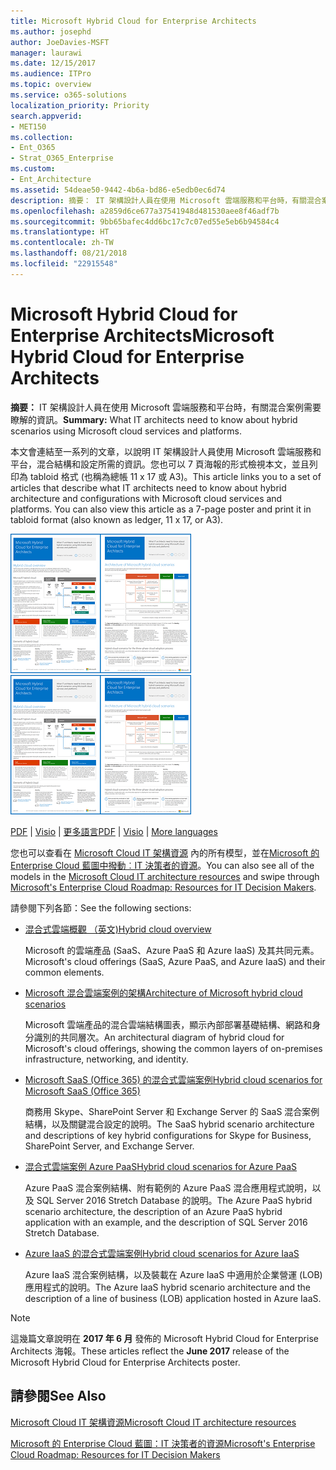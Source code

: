 ```yaml
---
title: Microsoft Hybrid Cloud for Enterprise Architects
ms.author: josephd
author: JoeDavies-MSFT
manager: laurawi
ms.date: 12/15/2017
ms.audience: ITPro
ms.topic: overview
ms.service: o365-solutions
localization_priority: Priority
search.appverid:
- MET150
ms.collection:
- Ent_O365
- Strat_O365_Enterprise
ms.custom:
- Ent_Architecture
ms.assetid: 54deae50-9442-4b6a-bd86-e5edb0ec6d74
description: 摘要： IT 架構設計人員在使用 Microsoft 雲端服務和平台時，有關混合案例需要瞭解的資訊。
ms.openlocfilehash: a2859d6ce677a37541948d481530aee8f46adf7b
ms.sourcegitcommit: 9bb65bafec4dd6bc17c7c07ed55e5eb6b94584c4
ms.translationtype: HT
ms.contentlocale: zh-TW
ms.lasthandoff: 08/21/2018
ms.locfileid: "22915548"
---
```

# <a name="microsoft-hybrid-cloud-for-enterprise-architects"></a><span data-ttu-id="115cf-103">Microsoft Hybrid Cloud for Enterprise Architects</span><span class="sxs-lookup"><span data-stu-id="115cf-103">Microsoft Hybrid Cloud for Enterprise Architects</span></span>

 <span data-ttu-id="115cf-104">**摘要：** IT 架構設計人員在使用 Microsoft 雲端服務和平台時，有關混合案例需要瞭解的資訊。</span><span class="sxs-lookup"><span data-stu-id="115cf-104">**Summary:** What IT architects need to know about hybrid scenarios using Microsoft cloud services and platforms.</span></span>
  
<span data-ttu-id="115cf-p101">本文會連結至一系列的文章，以說明 IT 架構設計人員使用 Microsoft 雲端服務和平台，混合結構和設定所需的資訊。您也可以 7 頁海報的形式檢視本文，並且列印為 tabloid 格式 (也稱為總帳 11 x 17 或 A3)。</span><span class="sxs-lookup"><span data-stu-id="115cf-p101">This article links you to a set of articles that describe what IT architects need to know about hybrid architecture and configurations with Microsoft cloud services and platforms. You can also view this article as a 7-page poster and print it in tabloid format (also known as ledger, 11 x 17, or A3).</span></span>
  
<span data-ttu-id="115cf-107">[![Microsoft 混合式雲端模型的縮圖影像](media/Hybrid-Poster/Hybrid-Cloud-Thumbnail.png)](https://www.microsoft.com/download/details.aspx?id=54424
)</span><span class="sxs-lookup"><span data-stu-id="115cf-107">[![Thumb image for the Microsoft hybrid cloud model](media/Hybrid-Poster/Hybrid-Cloud-Thumbnail.png)](https://www.microsoft.com/download/details.aspx?id=54424
)</span></span>
  
<span data-ttu-id="115cf-108">[PDF](https://go.microsoft.com/fwlink/p/?linkid=842082) | [Visio](https://go.microsoft.com/fwlink/p/?linkid=842083) | 
[更多語言](https://www.microsoft.com/download/details.aspx?id=54424)</span><span class="sxs-lookup"><span data-stu-id="115cf-108">[PDF](https://go.microsoft.com/fwlink/p/?linkid=842082) | [Visio](https://go.microsoft.com/fwlink/p/?linkid=842083) | 
[More languages](https://www.microsoft.com/download/details.aspx?id=54424)</span></span>
  
<span data-ttu-id="115cf-109">您也可以查看在 [Microsoft Cloud IT 架構資源](microsoft-cloud-it-architecture-resources.md) 內的所有模型，並在[Microsoft 的 Enterprise Cloud 藍圖中撥動︰IT 決策者的資源](https://aka.ms/cloudarchitecture)。</span><span class="sxs-lookup"><span data-stu-id="115cf-109">You can also see all of the models in the [Microsoft Cloud IT architecture resources](microsoft-cloud-it-architecture-resources.md) and swipe through [Microsoft's Enterprise Cloud Roadmap: Resources for IT Decision Makers](https://aka.ms/cloudarchitecture).</span></span>
  
<span data-ttu-id="115cf-110">請參閱下列各節：</span><span class="sxs-lookup"><span data-stu-id="115cf-110">See the following sections:</span></span>
  
- [<span data-ttu-id="115cf-111">混合式雲端概觀 （英文)</span><span class="sxs-lookup"><span data-stu-id="115cf-111">Hybrid cloud overview</span></span>](hybrid-cloud-overview.md)
    
    <span data-ttu-id="115cf-112">Microsoft 的雲端產品 (SaaS、Azure PaaS 和 Azure IaaS) 及其共同元素。</span><span class="sxs-lookup"><span data-stu-id="115cf-112">Microsoft's cloud offerings (SaaS, Azure PaaS, and Azure IaaS) and their common elements.</span></span>
    
- [<span data-ttu-id="115cf-113">Microsoft 混合雲端案例的架構</span><span class="sxs-lookup"><span data-stu-id="115cf-113">Architecture of Microsoft hybrid cloud scenarios</span></span>](architecture-of-microsoft-hybrid-cloud-scenarios.md)
    
    <span data-ttu-id="115cf-114">Microsoft 雲端產品的混合雲端結構圖表，顯示內部部署基礎結構、網路和身分識別的共同層次。</span><span class="sxs-lookup"><span data-stu-id="115cf-114">An architectural diagram of hybrid cloud for Microsoft's cloud offerings, showing the common layers of on-premises infrastructure, networking, and identity.</span></span>
    
- [<span data-ttu-id="115cf-115">Microsoft SaaS (Office 365) 的混合式雲端案例</span><span class="sxs-lookup"><span data-stu-id="115cf-115">Hybrid cloud scenarios for Microsoft SaaS (Office 365)</span></span>](hybrid-cloud-scenarios-for-microsoft-saas-office-365.md)
    
    <span data-ttu-id="115cf-116">商務用 Skype、SharePoint Server 和 Exchange Server 的 SaaS 混合案例結構，以及關鍵混合設定的說明。</span><span class="sxs-lookup"><span data-stu-id="115cf-116">The SaaS hybrid scenario architecture and descriptions of key hybrid configurations for Skype for Business, SharePoint Server, and Exchange Server.</span></span>
    
- [<span data-ttu-id="115cf-117">混合式雲端案例 Azure PaaS</span><span class="sxs-lookup"><span data-stu-id="115cf-117">Hybrid cloud scenarios for Azure PaaS</span></span>](hybrid-cloud-scenarios-for-azure-paas.md)
    
    <span data-ttu-id="115cf-118">Azure PaaS 混合案例結構、附有範例的 Azure PaaS 混合應用程式說明，以及 SQL Server 2016 Stretch Database 的說明。</span><span class="sxs-lookup"><span data-stu-id="115cf-118">The Azure PaaS hybrid scenario architecture, the description of an Azure PaaS hybrid application with an example, and the description of SQL Server 2016 Stretch Database.</span></span>
    
- [<span data-ttu-id="115cf-119">Azure IaaS 的混合式雲端案例</span><span class="sxs-lookup"><span data-stu-id="115cf-119">Hybrid cloud scenarios for Azure IaaS</span></span>](hybrid-cloud-scenarios-for-azure-iaas.md)
    
    <span data-ttu-id="115cf-120">Azure IaaS 混合案例結構，以及裝載在 Azure IaaS 中適用於企業營運 (LOB) 應用程式的說明。</span><span class="sxs-lookup"><span data-stu-id="115cf-120">The Azure IaaS hybrid scenario architecture and the description of a line of business (LOB) application hosted in Azure IaaS.</span></span>
    
> [!NOTE]
> <span data-ttu-id="115cf-121">這幾篇文章說明在 **2017 年 6 月** 發佈的 Microsoft Hybrid Cloud for Enterprise Architects 海報。</span><span class="sxs-lookup"><span data-stu-id="115cf-121">These articles reflect the **June 2017** release of the Microsoft Hybrid Cloud for Enterprise Architects poster.</span></span>
  
## <a name="see-also"></a><span data-ttu-id="115cf-122">請參閱</span><span class="sxs-lookup"><span data-stu-id="115cf-122">See Also</span></span>

[<span data-ttu-id="115cf-123">Microsoft Cloud IT 架構資源</span><span class="sxs-lookup"><span data-stu-id="115cf-123">Microsoft Cloud IT architecture resources</span></span>](microsoft-cloud-it-architecture-resources.md)

[<span data-ttu-id="115cf-124">Microsoft 的 Enterprise Cloud 藍圖：IT 決策者的資源</span><span class="sxs-lookup"><span data-stu-id="115cf-124">Microsoft's Enterprise Cloud Roadmap: Resources for IT Decision Makers</span></span>](https://sway.com/FJ2xsyWtkJc2taRD)



